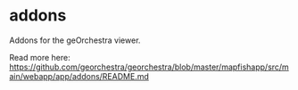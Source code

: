 addons
======

Addons for the geOrchestra viewer.

Read more here: https://github.com/georchestra/georchestra/blob/master/mapfishapp/src/main/webapp/app/addons/README.md







